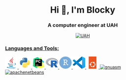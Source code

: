 <h1 align="center">Hi 👋, I'm Blocky</h1>
<h3 align="center">A computer engineer at UAH</h3>

<p align="center"> <a href="https://www.uah.es/es/estudios/estudios-oficiales/grados/Grado-en-Ingenieria-de-Computadores/" target="_blank" rel="noreferrer">
<img src="https://secuah.web.uah.es/2020/wp-content/uploads/2018/03/logo_uah.png" alt="UAH" width=400 />
</p>

<h3 align="left">Languages and Tools:</h3>
<p align="left"> 
  <a href="https://www.java.com" target="_blank" rel="noreferrer"> <img src="https://raw.githubusercontent.com/devicons/devicon/master/icons/java/java-original.svg" alt="java" width="40" height="40"/> </a> 
  <a href="https://www.python.org" target="_blank" rel="noreferrer"> <img src="https://raw.githubusercontent.com/devicons/devicon/master/icons/python/python-original.svg" alt="python" width="40" height="40"/> </a> 
  <a href="https://www.jetbrains.com/pycharm" target="_blank" rel="noreferrer"> <img src="https://raw.githubusercontent.com/devicons/devicon/master/icons/pycharm/pycharm-original.svg" alt="pycharm" width="40" height="40"/> </a>
  <a href="https://www.r-project.org/" target="_blank" rel="noreferrer"> <img src="https://raw.githubusercontent.com/devicons/devicon/master/icons/r/r-original.svg" alt="r" width="40" height="40"/> </a>
  <a href="https://wikipedia.org/wiki/RStudio" target="_blank" rel="noreferrer"> <img src="https://raw.githubusercontent.com/devicons/devicon/master/icons/rstudio/rstudio-original.svg" alt="rstudio" width="40" height="40"/> </a> 
  <a href="https://code.visualstudio.com" target="_blank" rel="noreferrer"> <img src="https://raw.githubusercontent.com/devicons/devicon/master/icons/vscode/vscode-original.svg" alt="vscode" width="40" height="40"/> </a> 
  <a href="https://wikipedia.org/wiki/Ubuntu" target="_blank" rel="noreferrer"> <img src="https://raw.githubusercontent.com/devicons/devicon/master/icons/ubuntu/ubuntu-original.svg" alt="ubuntulinux" width="40" height="40"/> </a> 
  <a href="https://wikipedia.org/wiki/GNU_Assembler" target="_blank" rel="noreferrer"> <img src="https://upload.wikimedia.org/wikipedia/commons/thumb/2/22/Heckert_GNU_white.svg/1024px-Heckert_GNU_white.svg.png" alt="gnuasm" width="40" height="40"/> </a> 
  <a href="https://netbeans.apache.org/front/main/index.html" target="_blank" rel="noreferrer"> <img src="https://upload.wikimedia.org/wikipedia/commons/9/98/Apache_NetBeans_Logo.svg" alt="apachenetbeans" width="40" height="40"/> </a> 
</p>
